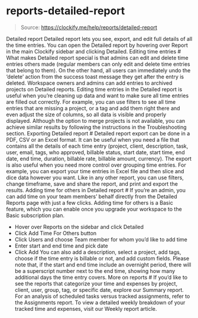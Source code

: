 # reports-detailed-report

> Source: https://clockify.me/help/reports/detailed-report

Detailed report
Detailed report lets you see, export, and edit full details of all the time entries. You can open the Detailed report by hovering over Report in the main Clockify sidebar and clicking Detailed.
Editing time entries #
What makes Detailed report special is that admins can edit and delete time entries others made (regular members can only edit and delete time entries that belong to them). On the other hand, all users can immediately undo the ‘delete’ action from the success toast message they get after the entry is deleted.
Workspace owners and admins can add entries to archived projects on Detailed reports.
Editing time entries in the Detailed report is useful when you’re cleaning up data and want to make sure all time entries are filled out correctly. For example, you can use filters to see all time entries that are missing a project, or a tag and add them right there and even adjust the size of columns, so all data is visible and properly displayed.
Although the option to merge projects is not available, you can achieve similar results by following the instructions in the Troubleshooting section.
Exporting Detailed report #
Detailed report export can be done in a PDF, CSV or an Excel format. It can be useful when you need a file that contains all the details of each time entry (project, client, description, task, user, email, tags, who approved, billable status, start date, start time, end date, end time, duration, billable rate, billable amount, currency).
The export is also useful when you need more control over grouping time entries. For example, you can export your time entries in Excel file and then slice and dice data however you want.
Like in any other report, you can use filters, change timeframe, save and share the report, and print and export the results.
Adding time for others in Detailed report #
If you’re an admin, you can add time on your team members’ behalf directly from the Detailed Reports page with just a few clicks.
Adding time for others is a Basic feature, which you can enable once you upgrade your workspace to the Basic subscription plan.
- Hover over Reports on the sidebar and click Detailed
- Click Add Time For Others button
- Click Users and choose Team member for whom you’d like to add time
- Enter start and end time and pick date
- Click Add
You can also add a description, select a project, add tags, choose if the time entry is billable or not, and add custom fields.
Please note that, if the start and end time include an overnight period, there will be a superscript number next to the end time, showing how many additional days the time entry covers.
More on reports #
If you’d like to see the reports that categorize your time and expenses by project, client, user, group, tag, or specific date, explore our Summary report.
For an analysis of scheduled tasks versus tracked assignments, refer to the Assignments report.
To view a detailed weekly breakdown of your tracked time and expenses, visit our Weekly report article.